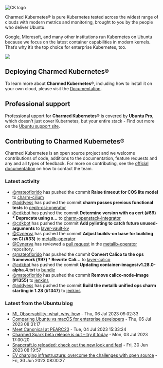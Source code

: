 ![CK logo](https://assets.ubuntu.com/v1/451d4cf4-Charmed+Kubernetes_RGB_onWhite_2022.svg)

Charmed Kubernetes® is pure Kubernetes tested across the widest range of clouds with modern metrics and monitoring, brought to you by the people who deliver Ubuntu.

Google, Microsoft, and many other institutions run Kubernetes on Ubuntu because we focus on the latest container capabilities in modern kernels. That’s why it’s the top choice for enterprise Kubernetes, too.

![](https://assets.ubuntu.com/v1/843c77b6-juju-at-a-glace.svg)

## Deploying Charmed Kubernetes®

To learn more about **Charmed Kubernetes**®, including how to install it on your own cloud, please visit the [Documentation][docs].

## Professional support

Professional upport for **Charmed Kubernetes**® is covered by **Ubuntu Pro**, which doesn't just cover Kubernetes, but your entire stack - Find out more on the [Ubuntu support site](https://ubuntu.com/support).

## Contributing to Charmed Kubernetes®

Charmed Kubernetes is an open source project and we welcome contributions of code, additions to the documentation, feature requests and any and all types of feedback. For more on contributing, see the [official documentation][get-in-touch] on how to contact the team.

<!-- LINKS -->
[docs]: https://ubuntu.com/kubernetes/docs
[get-in-touch]: https://ubuntu.com/kubernetes/docs/get-in-touch

### Latest activity

<!-- activity starts -->
 - [@mateoflorido](https://github.com/mateoflorido) has pushed the commit **Raise timeout for COS lite model** to [charm-cilium](https://github.com/charmed-kubernetes/charm-cilium)
 - [@addyess](https://github.com/addyess) has pushed the commit **charm passes previous functional tests** to [ceph-csi-operator](https://github.com/charmed-kubernetes/ceph-csi-operator)
 - [@cdkbot](https://github.com/cdkbot) has pushed the commit **Determine version with ca cert (#69)  * Deprecate using s...** to [charm-openstack-integrator](https://github.com/charmed-kubernetes/charm-openstack-integrator)
 - [@cdkbot](https://github.com/cdkbot) has pushed the commit **Add pylinting to catch future unused-arguments** to [layer-vault-kv](https://github.com/charmed-kubernetes/layer-vault-kv)
 - [@Cynerva](https://github.com/Cynerva) has pushed the commit **Adjust builds-on base for building on CI (#33)** to [metallb-operator](https://github.com/charmed-kubernetes/metallb-operator)
 - [@Cynerva](https://github.com/Cynerva) has reviewed a [pull request](https://github.com/charmed-kubernetes/metallb-operator/pull/33) in the [metallb-operator](https://github.com/charmed-kubernetes/metallb-operator) repository.
 - [@mateoflorido](https://github.com/mateoflorido) has pushed the commit **Convert Calico to the ops framework (#97)  * Rewrite Cali...** to [layer-calico](https://github.com/charmed-kubernetes/layer-calico)
 - [@cdkbot](https://github.com/cdkbot) has pushed the commit **Updating container-images/v1.28.0-alpha.4.txt** to [bundle](https://github.com/charmed-kubernetes/bundle)
 - [@mateoflorido](https://github.com/mateoflorido) has pushed the commit **Remove calico-node-image (#1355)** to [jenkins](https://github.com/charmed-kubernetes/jenkins)
 - [@addyess](https://github.com/addyess) has pushed the commit **Build the metallb unified ops charm starting in 1.28 (#1347)** to [jenkins](https://github.com/charmed-kubernetes/jenkins)
<!-- activity ends -->

<!-- roadmap starts -->

<!-- roadmap ends -->

### Latest from the Ubuntu blog

<!-- blog starts -->
* [ML Observability: what, why, how](https://ubuntu.com//blog/ml-observability) - Thu, 06 Jul 2023 09:02:33 
* [Comparing Ubuntu vs macOS for enterprise developers](https://ubuntu.com//blog/ubuntu-vs-macos-for-development) - Thu, 06 Jul 2023 08:31:17 
* [Meet Canonical at PEARC23](https://ubuntu.com//blog/meet-canonical-at-pearc23) - Tue, 04 Jul 2023 15:33:24 
* [Charmed Spark beta release is out &#8211; try it today](https://ubuntu.com//blog/charmed-spark-beta-release) - Mon, 03 Jul 2023 17:00:20 
* [Snapcraft.io reloaded: check out the new look and feel](https://ubuntu.com//blog/snapcraft-io-reloaded-check-out-the-new-look-and-feel) - Fri, 30 Jun 2023 08:19:57 
* [EV charging infrastructure: overcome the challenges with open source](https://ubuntu.com//blog/ev-charging-infrastructure-overcome-the-challenges-with-open-source) - Fri, 30 Jun 2023 08:00:27 
<!-- blog ends -->
